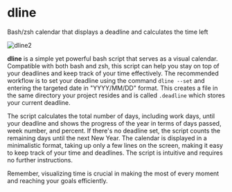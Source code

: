 # dline
Bash/zsh calendar that displays a deadline and calculates the time left

![dline2](https://user-images.githubusercontent.com/411471/217948366-1549e86d-e679-424e-956d-c0285ad24f8a.png)

**dline** is a simple yet powerful bash script that serves as a visual calendar. Compatible with both bash and zsh, this script can help you stay on top of your deadlines and keep track of your time effectively. The recommended workflow is to set your deadline using the command `dline --set` and entering the targeted date in "YYYY/MM/DD" format. This creates a file in the same directory your project resides and is called `.deadline` which stores your current deadline.

The script calculates the total number of days, including work days, until your deadline and shows the progress of the year in terms of days passed, week number, and percent. If there's no deadline set, the script counts the remaining days until the next New Year. The calendar is displayed in a minimalistic format, taking up only a few lines on the screen, making it easy to keep track of your time and deadlines. The script is intuitive and requires no further instructions.

Remember, visualizing time is crucial in making the most of every moment and reaching your goals efficiently.
